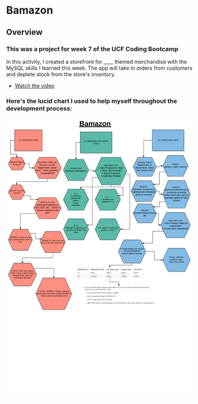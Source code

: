 # Bamazon

## Overview

### This was a project for week 7 of the UCF Coding Bootcamp

In this activity, I created a storefront for ____ themed merchandise with the MySQL skills I learned this week. The app will take in orders from customers and deplete stock from the store's inventory. 


* [Watch the video](https://www.youtube.com/watch?v=K2jU4i69LlY)


### Here's the lucid chart I used to help myself throughout the development process:
![lucidchart](https://github.com/shivjisakina/Bamazon/blob/master/assets/images/bamazon.png)
